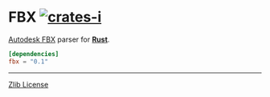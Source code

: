 FBX [![crates-i][]][crates-a]
========
[Autodesk FBX][fbx] parser for **[Rust][]**.
```toml
[dependencies]
fbx = "0.1"
```

--------

[Zlib License](LICENSE.md)

[crates-i]: https://img.shields.io/crates/v/fbx.svg
[crates-a]: https://crates.io/crates/fbx
[fbx]: http://en.wikipedia.org/wiki/FBX
[Rust]: http://rust-lang.org
